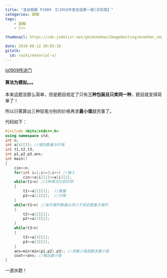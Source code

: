 ```yaml
---
title: "洛谷题解 P1909 【(2016年普及组第一题)买铅笔】"
categories: 题解
tags: 
	- 题解
	- C++

thumbnail: https://cdn.jsdelivr.net/gh/mcmohen/ImageHosting/mcmohen_imgans.jpg

date: 2019-08-12 20:03:18
gitalk:
  id: /wiki/material-x/
---
```


[lg1909传送门](https://www.luogu.org/problem/P1909)

<!-- more -->

#### 算法为模拟。。。

本来这题没那么简单，但是题目规定了只有**三种包装且只卖同一种**，题目就变得简单了！

所以只需算出三种铅笔分别的价格再求**最小值**就完事了。

代码如下：

```cpp
#include <bits/stdc++.h>
using namespace std;
int n;
int a[4][3]; //储存数量与价格
int t1,t2,t3; 
int p1,p2,p3,ans;
int main()
{
	cin>>n;
	for(int i=1;i<=3;i++) //输入
		cin>>a[i][1]>>a[i][2];	
	while(t1<n) //3种情况分别列举
	{
		t1+=a[1][1];  //数量
		p1+=a[1][2];  //价格
	}
	while(t2<n) //条件循环数量必须小于规定数量才循环 
	{
		t2+=a[2][1];
		p2+=a[2][2];
	}
	while(t3<n)
	{
		t3+=a[3][1];
		p3+=a[3][2];
	}
	ans=min(min(p1,p2),p3); //用最小值函数求最小值
	cout<<ans; //输出最小值
}
```

一道水题！

